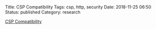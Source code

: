 Title: CSP Compatibility
Tags: csp, http, security
Date: 2018-11-25 06:50
Status: published
Category: research


[CSP Compatibility](https://developer.mozilla.org/en-US/docs/Web/HTTP/CSP)

